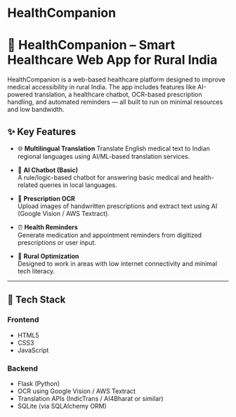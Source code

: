 # HealthCompanion
# 🏥 HealthCompanion – Smart Healthcare Web App for Rural India

HealthCompanion is a web-based healthcare platform designed to improve medical accessibility in rural India. The app includes features like AI-powered translation, a healthcare chatbot, OCR-based prescription handling, and automated reminders — all built to run on minimal resources and low bandwidth.

## ✨ Key Features

- 🌐 **Multilingual Translation** 
  Translate English medical text to Indian regional languages using AI/ML-based translation services.

- 💬 **AI Chatbot (Basic)**  
  A rule/logic-based chatbot for answering basic medical and health-related queries in local languages.

- 📄 **Prescription OCR**  
  Upload images of handwritten prescriptions and extract text using AI (Google Vision / AWS Textract).

- ⏰ **Health Reminders**  
  Generate medication and appointment reminders from digitized prescriptions or user input.

- 📶 **Rural Optimization**  
  Designed to work in areas with low internet connectivity and minimal tech literacy.

---

## 🔧 Tech Stack

### Frontend
- HTML5  
- CSS3  
- JavaScript

### Backend
- Flask (Python)  
- OCR using Google Vision / AWS Textract  
- Translation APIs (IndicTrans / AI4Bharat or similar)  
- SQLite (via SQLAlchemy ORM)
